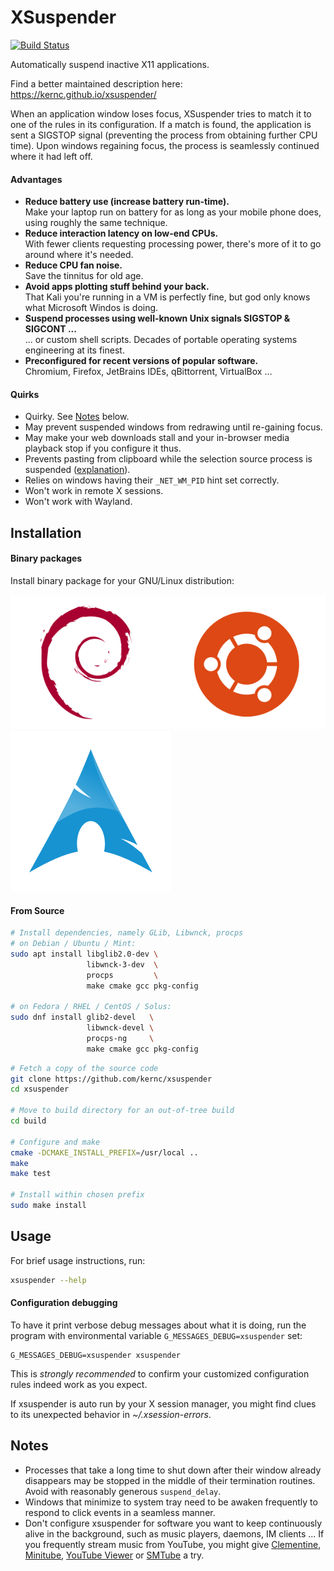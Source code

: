 XSuspender
==========
[![Build Status](https://travis-ci.org/kernc/xsuspender.svg?branch=master)](https://travis-ci.org/kernc/xsuspender)

Automatically suspend inactive X11 applications.

Find a better maintained description here: https://kernc.github.io/xsuspender/

When an application window loses focus, XSuspender tries to match it to
one of the rules in its configuration. If a match is found, the
application is sent a SIGSTOP signal (preventing the process from obtaining
further CPU time). Upon windows regaining focus, the process is seamlessly
continued where it had left off.

#### Advantages

* **Reduce battery use (increase battery run-time).**  
  Make your laptop run on battery for as long as your mobile phone does,
  using roughly the same technique.
* **Reduce interaction latency on low-end CPUs.**  
  With fewer clients requesting processing power, there's more of it to go
  around where it's needed.
* **Reduce CPU fan noise.**  
  Save the tinnitus for old age.
* **Avoid apps plotting stuff behind your back.**  
  That Kali you're running in a VM is perfectly fine, but god
  only knows what Microsoft Windos is doing.
* **Suspend processes using well-known Unix signals SIGSTOP & SIGCONT ...**  
  ... or custom shell scripts. Decades of portable operating systems
  engineering at its finest.
* **Preconfigured for recent versions of popular software.**  
  Chromium, Firefox, JetBrains IDEs, qBittorrent, VirtualBox ...

#### Quirks

* Quirky. See [Notes] below.
* May prevent suspended windows from redrawing until re-gaining focus.
* May make your web downloads stall and your in-browser media
  playback stop if you configure it thus.
* Prevents pasting from clipboard while the selection source process
  is suspended
  ([explanation](https://unix.stackexchange.com/questions/316715/xclip-works-differently-in-interactive-and-non-interactive-shells/316890#316890)).
* Relies on windows having their `_NET_WM_PID` hint set correctly.
* Won't work in remote X sessions.
* Won't work with Wayland.
 

Installation
------------

#### Binary packages

Install binary package for your GNU/Linux distribution:

[![Debian, Ubuntu](doc/debian_ubuntu.svg)](https://software.opensuse.org//download.html?project=home%3Akernc%3Axsuspender&package=xsuspender)
[![Arch Linux](doc/arch.svg)](https://aur.archlinux.org/packages/xsuspender-git/)


#### From Source

```bash
# Install dependencies, namely GLib, Libwnck, procps
# on Debian / Ubuntu / Mint:
sudo apt install libglib2.0-dev \
                 libwnck-3-dev  \
                 procps         \
                 make cmake gcc pkg-config

# on Fedora / RHEL / CentOS / Solus:
sudo dnf install glib2-devel   \
                 libwnck-devel \
                 procps-ng     \
                 make cmake gcc pkg-config
```

```bash
# Fetch a copy of the source code
git clone https://github.com/kernc/xsuspender
cd xsuspender

# Move to build directory for an out-of-tree build
cd build

# Configure and make
cmake -DCMAKE_INSTALL_PREFIX=/usr/local ..
make
make test

# Install within chosen prefix
sudo make install
```

Usage
-----
For brief usage instructions, run:

```bash
xsuspender --help
```

#### Configuration debugging

To have it print verbose debug messages about what it is doing, run the
program with environmental variable `G_MESSAGES_DEBUG=xsuspender` set:

    G_MESSAGES_DEBUG=xsuspender xsuspender

This is _strongly recommended_ to confirm your customized configuration
rules indeed work as you expect.

If xsuspender is auto run by your X session manager, you might find clues
to its unexpected behavior in _~/.xsession-errors_.

Notes
-----
[Notes]: #notes

* Processes that take a long time to shut down after their window already
  disappears may be stopped in the middle of their termination routines.
  Avoid with reasonably generous `suspend_delay`.
* Windows that minimize to system tray need to be awaken frequently to
  respond to click events in a seamless manner.
* Don't configure xsuspender for software you want to keep continuously alive
  in the background, such as music players, daemons, IM clients ... If you
  frequently stream music from YouTube, you might give
  [Clementine], [Minitube], [YouTube Viewer] or [SMTube] a try.
  
[Clementine]: https://www.clementine-player.org
[Minitube]: https://flavio.tordini.org/minitube
[YouTube Viewer]: https://github.com/trizen/youtube-viewer
[SMTube]: https://www.smtube.org
